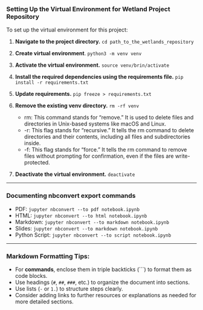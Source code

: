 ### Setting Up the Virtual Environment for Wetland Project Repository

To set up the virtual environment for this project:

1. **Navigate to the project directory.** 
```cd path_to_the_wetlands_repository```
2. **Create virtual environment**.
```python3 -m venv venv```
3. **Activate the virtual environment.**
```source venv/brin/activate```
4. **Install the required dependencies using the requirements file.** 
```pip install -r requirements.txt```
5. **Update requirements.** 
```pip freeze > requirements.txt```
6. **Remove the existing venv directory.**
```rm -rf venv``` </br>
    - rm: This command stands for “remove.” It is used to delete files and directories in Unix-based systems like macOS and Linux.</br>
    - -r: This flag stands for “recursive.” It tells the rm command to delete directories and their contents, including all files and subdirectories inside.</br>
    - -f: This flag stands for “force.” It tells the rm command to remove files without prompting for confirmation, even if the files are write-protected.</br>

7. **Deactivate the virtual environment.**
```deactivate```
______________________________________________________________________________________________________

### Documenting nbconvert export commands

- PDF: ```jupyter nbconvert --to pdf notebook.ipynb```
- HTML: ```jupyter nbconvert --to html notebook.ipynb```
- Markdown: ```jupyter nbconvert --to markdown notebook.ipynb```
- Slides: ```jupyter nbconvert --to markdown notebook.ipynb```
- Python Script: ```jupyter nbconvert --to script notebook.ipynb```
______________________________________________________________________________________________________

### Markdown Formatting Tips:
- For **commands**, enclose them in triple backticks (```) to format them as code blocks.
- Use headings (`#`, `##`, `###`, etc.) to organize the document into sections.
- Use lists (`-` or `1.`) to structure steps clearly.
- Consider adding links to further resources or explanations as needed for more detailed sections.
